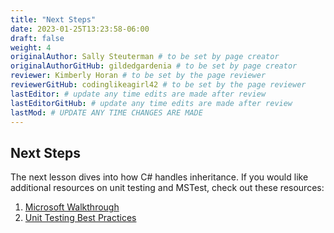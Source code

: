 ```yaml
---
title: "Next Steps"
date: 2023-01-25T13:23:58-06:00
draft: false
weight: 4
originalAuthor: Sally Steuterman # to be set by page creator
originalAuthorGitHub: gildedgardenia # to be set by page creator
reviewer: Kimberly Horan # to be set by the page reviewer
reviewerGitHub: codinglikeagirl42 # to be set by the page reviewer
lastEditor: # update any time edits are made after review
lastEditorGitHub: # update any time edits are made after review
lastMod: # UPDATE ANY TIME CHANGES ARE MADE
---
```


## Next Steps

The next lesson dives into how C# handles inheritance. If you would like additional resources on unit testing and MSTest, check out these resources:

1. [Microsoft Walkthrough](https://learn.microsoft.com/en-us/dotnet/core/testing/unit-testing-with-mstest)
1. [Unit Testing Best Practices](https://learn.microsoft.com/en-us/dotnet/core/testing/unit-testing-best-practices)